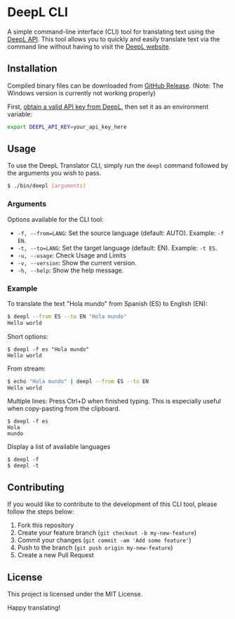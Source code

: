 # DeepL CLI

A simple command-line interface (CLI) tool for translating text using the [DeepL API](https://www.deepl.com/pro-api/). This tool allows you to quickly and easily translate text via the command line without having to visit the [DeepL website](https://www.deepl.com/).

## Installation

Compiled binary files can be downloaded from [GitHub Release](https://github.com/kojix2/deepl-cli/releases/latest).
(Note: The Windows version is currently not working properly)

First, [obtain a valid API key from DeepL](https://www.deepl.com/pro-api), then set it as an environment variable:

```bash
export DEEPL_API_KEY=your_api_key_here
```

## Usage

To use the DeepL Translator CLI, simply run the `deepl` command followed by the arguments you wish to pass.

```bash
$ ./bin/deepl [arguments]
```

### Arguments

Options available for the CLI tool:

- `-f, --from=LANG`: Set the source language (default: AUTO). Example: `-f EN`.
- `-t, --to=LANG`: Set the target language (default: EN). Example: `-t ES`.
- `-u, --usage`: Check Usage and Limits
- `-v, --version`: Show the current version.
- `-h, --help`: Show the help message.

### Example

To translate the text "Hola mundo" from Spanish (ES) to English (EN):

```bash
$ deepl --from ES --to EN "Hola mundo"
Hello world
```

Short options:

```
$ deepl -f es "Hola mundo"
Hello world
```

From stream:

```bash
$ echo "Hola mundo" | deepl --from ES --to EN
Hello world
```

Multiple lines:
Press Ctrl+D when finished typing.
This is especially useful when copy-pasting from the clipboard.

```
$ deepl -f es
Hola
mundo
```

Display a list of available languages

```
$ deepl -f
$ deepl -t
```

## Contributing

If you would like to contribute to the development of this CLI tool, please follow the steps below:

1. Fork this repository
2. Create your feature branch (`git checkout -b my-new-feature`)
3. Commit your changes (`git commit -am 'Add some feature'`)
4. Push to the branch (`git push origin my-new-feature`)
5. Create a new Pull Request

## License

This project is licensed under the MIT License.

Happy translating!